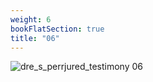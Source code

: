 ```yaml
---
weight: 6
bookFlatSection: true
title: "06"
---
```


![dre_s_perrjured_testimony 06 ](../../jpg/dpjt_06.jpg)



